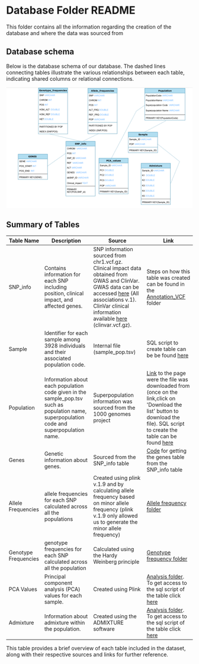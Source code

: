 # Database Folder README

This folder contains all the information regarding the creation of the database and where the data was sourced from 

## Database schema 

Below is the database schema of our database. 
The dashed lines connecting tables illustrate the various relationships between each table, indicating shared columns or relational connections. 

![Diagram](https://github.com/ml22826/Ubuntu/blob/main/Back_end/Database/Screenshot%20from%202024-02-25%2019-14-58.png)


## Summary of Tables
| Table Name         | Description                                                     | Source                                                                        | Link |
|--------------------|-----------------------------------------------------------------|-------------------------------------------------------------------------------|------|
| SNP_info           | Contains information for each SNP including position, clinical impact, and affected genes. | SNP information sourced from chr1.vcf.gz. Clinical impact data obtained from GWAS and ClinVar. GWAS data can be accessed [here](https://www.ebi.ac.uk/gwas/docs/file-downloads) (All associations v.1). ClinVar clinical information available [here](https://ftp.ncbi.nlm.nih.gov/pub/clinvar/vcf_GRCh38/) (clinvar.vcf.gz). | Steps on how this table was created can be found in the [Annotation_VCF](https://github.com/ml22826/Ubuntu/tree/main/Back_end/Database/Annotation_VCF) folder |
| Sample             | Identifier for each sample among 3928 individuals and their associated population code. | Internal file (sample_pop.tsv)                               | SQL script to create table can be be found [here](https://github.com/ml22826/Ubuntu/blob/main/Back_end/Database/sample.sql) |
| Population         | Information about each population code given in the sample_pop.tsv such as population name, superpopulation code and superpopulation name.| Superpopulation information was sourced from the 1000 genomes project                                                               | [Link](https://www.internationalgenome.org/data-portal/population?fbclid=IwAR0Jae3Fd1sjxgbyGcreNx2jLHzMaDihhKSFnY5OGVzZq2NHq8Jkfct1Tkk) to the page were the file was downloaded from (once on the link,click on 'Download the list' button to download the file). SQL script to create the table can be found [here](https://github.com/ml22826/Ubuntu/blob/main/Back_end/Database/population.sql)  |
| Genes              | Genetic information about genes.                                 | Sourced from the SNP_info table                                   |[Code](https://github.com/ml22826/Ubuntu/blob/main/Back_end/Database/Annotation_VCF/Gene%20table/src/gene_file.py) for getting the genes table from the SNP_info table|
| Allele Frequencies| allele frequencies for each SNP calculated across all the populations |Created using plink v.1.9 and by calculating allele frequency based on minor allele frequency (plink v.1.9 only allowed us to generate the minor allele frequency) |[Allele frequency folder](https://github.com/ml22826/Ubuntu/tree/main/Back_end/Database/Allele%20and%20Genotype%20Frequency)|
| Genotype Frequencies | genotype frequencies for each SNP calculated across all the population | Calculated using the Hardy Weinberg principle                                                               | [Genotype frequency folder](https://github.com/ml22826/Ubuntu/tree/main/Back_end/Database/Allele%20and%20Genotype%20Frequency) |
| PCA Values         | Principal component analysis (PCA) values for each sample.      |    Created using Plink                                                 | [Analysis folder](https://github.com/ml22826/Ubuntu/tree/main/Analysis). To get access to the sql script of the table click [here](https://github.com/ml22826/Ubuntu/blob/main/Back_end/Database/pca_values.sql)|
| Admixture          | Information about admixture within the population.          | Created using the ADMIXTURE software | [Analysis folder](https://github.com/ml22826/Ubuntu/tree/main/Analysis). To get access to the sql script of the table click [here](https://github.com/ml22826/Ubuntu/blob/main/Back_end/Database/admixture.sql)|


This table provides a brief overview of each table included in the dataset, along with their respective sources and links for further reference.

